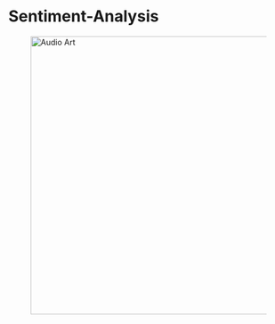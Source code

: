 # Sentiment-Analysis


<figure>
        <img src="https://editor.analyticsvidhya.com/uploads/31422Click%20on%20Create%20(5).png" alt ="Audio Art" style='width:800px;height:500px;'>
        <figcaption>
